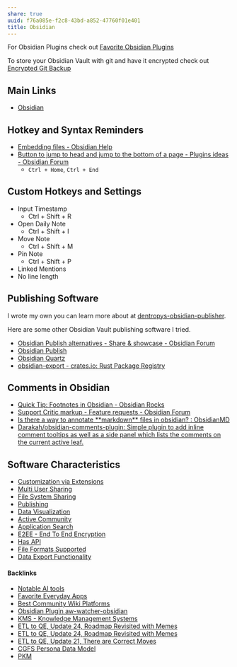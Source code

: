 ```yaml
---
share: true
uuid: f76a085e-f2c8-43bd-a852-47760f01e401
title: Obsidian
---
```

For Obsidian Plugins check out [Favorite Obsidian Plugins](../275484f1-3b27-4128-93bb-a12846eb3a02)

To store your Obsidian Vault with git and have it encrypted check out [Encrypted Git Backup](../80fd8a43-b643-4eb9-9b8c-b9bc6d4a2d03)
## Main Links

* [Obsidian](https://obsidian.md/)

## Hotkey and Syntax Reminders

* [Embedding files - Obsidian Help](https://help.obsidian.md/Linking+notes+and+files/Embedding+files)
* [Button to jump to head and jump to the bottom of a page - Plugins ideas - Obsidian Forum](https://forum.obsidian.md/t/button-to-jump-to-head-and-jump-to-the-bottom-of-a-page/18765)
	* `Ctrl + Home`, `Ctrl + End`
## Custom Hotkeys and Settings

* Input Timestamp
	* Ctrl + Shift + R
* Open Daily Note
	* Ctrl + Shift + I
* Move Note
	* Ctrl + Shift + M
* Pin Note
	* Ctrl + Shift + P
* Linked Mentions
* No line length

## Publishing Software

I wrote my own you can learn more about at [dentropys-obsidian-publisher](../f43d858e-c32e-4d15-bfc4-456bb7f56ceb). 

Here are some other Obsidian Vault publishing software I tried.

* [Obsidian Publish alternatives - Share & showcase - Obsidian Forum](https://forum.obsidian.md/t/obsidian-publish-alternatives/22886)
* [Obsidian Publish](../7e20362a-e34a-4158-9e39-9a902a082ccf)
* [Obsidian Quartz](../9b6bc4c9-4b11-46b9-a142-e6b4d84b8e92)
* [obsidian-export - crates.io: Rust Package Registry](https://crates.io/crates/obsidian-export)

## Comments in Obsidian

* [Quick Tip: Footnotes in Obsidian - Obsidian Rocks](https://obsidian.rocks/footnotes-in-obsidian/)
* [Support Critic markup - Feature requests - Obsidian Forum](https://forum.obsidian.md/t/support-critic-markup/18485)
* [Is there a way to annotate \*\*markdown\*\* files in obsidian? : ObsidianMD](https://old.reddit.com/r/ObsidianMD/comments/15zeozg/is_there_a_way_to_annotate_markdown_files_in/)
* [Darakah/obsidian-comments-plugin: Simple plugin to add inline comment tooltips as well as a side panel which lists the comments on the current active leaf.](https://github.com/Darakah/obsidian-comments-plugin)

## Software Characteristics

* [Customization via Extensions](../33ed3a6c-3b95-4d21-9cf4-e3b46f9af974)
* [Multi User Sharing](../8688a0f4-aff4-46a1-a83a-9e3908ce72ec)
* [File System Sharing](../a0c42465-8a0f-400d-86eb-fa7decb35ef0)
* [Publishing](../8ffb70c7-2315-4f73-9867-6885d064457e)
* [Data Visualization](../ef29cab3-4aef-413f-b603-29cfeedd290d)
* [Active Community](../dfc0303f-7458-482a-afda-92c3441180bb)
* [Application Search](../4393acec-181e-4eab-a88d-5a66542ac158)
* [E2EE - End To End Encryption](../8e5d1866-cd6a-495d-bd0c-3bf8b4c6c420)
* [Has API](../1059b83a-2c44-492f-a5b2-e716eb7b7ea8)
* [File Formats Supported](../b5b62336-cd54-408d-990e-a7de11b4d27c)
* [Data Export Functionality](../488b9eda-db35-4ecb-bf55-c6f851af116b)

#### Backlinks

* [Notable AI tools](/1f16e3ec-47c6-4f57-97a6-4ab3bbec3237)
* [Favorite Everyday Apps](/444ff7c7-77b4-483c-b801-3955d2daeb0a)
* [Best Community Wiki Platforms](/eb0a4ed0-c2cb-4492-8c69-0036e6823a9e)
* [Obsidian Plugin aw-watcher-obsidian](/ed5a16ab-a774-4aa4-a8b9-599e49123019)
* [KMS - Knowledge Management Systems](/6aef6fe9-4c4e-4f3a-850c-e163e2303f81)
* [ETL to QE, Update 24, Roadmap Revisited with Memes](/89c90b4a-2065-4b58-93eb-107794ed8671)
* [ETL to QE, Update 24, Roadmap Revisited with Memes](/89c90b4a-2065-4b58-93eb-107794ed8671)
* [ETL to QE, Update 21, There are Correct Moves](/d6c6d932-5842-4fbc-a67d-1759c2c2bb02)
* [CGFS Persona Data Model](/bbb2e4e9-08b9-461e-ba58-8a15c27d06d1)
* [PKM](/10e57c0e-9c54-41fb-82d0-f36f3165c4ac)